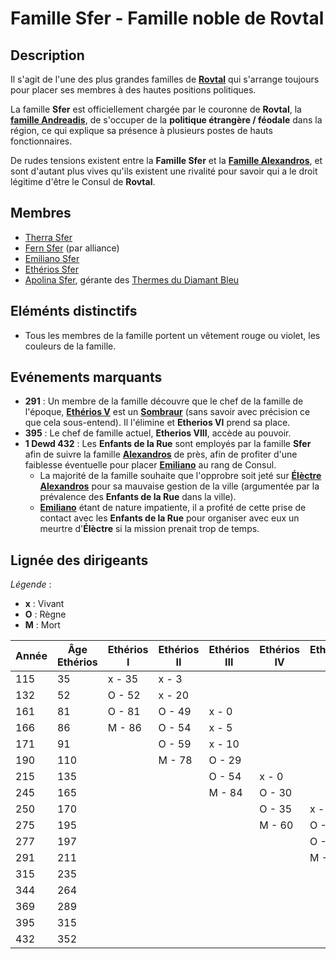 # Famille Sfer - Famille noble de Rovtal

## Description
Il s'agit de l'une des plus grandes familles de [**Rovtal**](../../../VILLES/Rovtal.md) qui s'arrange toujours pour placer ses membres à des hautes positions politiques.

La famille **Sfer** est officiellement chargée par le couronne de **Rovtal**, la [**famille Andreadis**](./Famille_Andreadis.md), de s'occuper de la **politique étrangère / féodale** dans la région, ce qui explique sa présence à plusieurs postes de hauts fonctionnaires.

De rudes tensions existent entre la **Famille Sfer** et la [**Famille Alexandros**](./Famille_Alexandros.md), et sont d'autant plus vives qu'ils existent une rivalité pour savoir qui a le droit légitime d'être le Consul de **Rovtal**.

## Membres
* [Therra Sfer](../../BRUMEBOURG/Therra_Sfer.md)
* [Fern Sfer](../../BRUMEBOURG/Fern_Sfer.md) (par alliance)
* [Emiliano Sfer](../../DVOLSTI/Emiliano_Sfer.md)
* [Ethérios Sfer](../../SOMBRES_ARTISTES/Ethérios_Sfer.md)
* [Apolina Sfer](../ApolinaPetrakos.md), gérante des [Thermes du Diamant Bleu](../../../VILLES/Rovtal.md#les-thermes-du-diamant-bleu)

## Eléménts distinctifs
* Tous les membres de la famille portent un vêtement rouge ou violet, les couleurs de la famille.

## Evénements marquants
* **291** : Un membre de la famille découvre que le chef de la famille de l'époque, [**Ethérios V**](../../SOMBRES_ARTISTES/Ethérios_Sfer.md) est un [**Sombraur**](../../../ESPECES/ESPECES_MAGIQUES/Sombraur.md) (sans savoir avec précision ce que cela sous-entend). Il l'élimine et **Etherios VI** prend sa place.
* **395** : Le chef de famille actuel, **Etherios VIII**, accède au pouvoir.
* **1 Dewd 432** : Les **Enfants de la Rue** sont employés par la famille **Sfer** afin de suivre la famille [**Alexandros**](./Famille_Alexandros.md) de près, afin de profiter d'une faiblesse éventuelle pour placer [**Emiliano**](../../DVOLSTI/Emiliano_Sfer.md) au rang de Consul.
    * La majorité de la famille souhaite que l'opprobre soit jeté sur [**Élèctre Alexandros**](../../DVOLSTI/Elèctre_Alexandros.md) pour sa mauvaise gestion de la ville (argumentée par la prévalence des **Enfants de la Rue** dans la ville). 
    * [**Emiliano**](../../DVOLSTI/Emiliano_Sfer.md) étant de nature impatiente, il a profité de cette prise de contact avec les **Enfants de la Rue** pour organiser avec eux un meurtre d'**Élèctre** si la mission prenait trop de temps.

## Lignée des dirigeants

*Légende* : 
* **x** : Vivant
* **O** : Règne
* **M** : Mort

| Année | Âge Ethérios| Ethérios I | Ethérios II | Ethérios III | Ethérios IV | Ethérios V | Ethérios VI | Ethérios VII | Ethérios VIII |
| - | - | - | - | - | - | - | - | - | - |
|115|35 |x - 35|x - 3 |      |      |      |      |      |      |
|132|52 |O - 52|x - 20|      |      |      |      |      |      |
|161|81 |O - 81|O - 49|x -  0|      |      |      |      |      |
|166|86 |M - 86|O - 54|x -  5|      |      |      |      |      |
|171|91 |      |O - 59|x - 10|      |      |      |      |      |
|190|110|      |M - 78|O - 29|      |      |      |      |      |
|215|135|      |      |O - 54|x - 0 |      |      |      |      |
|245|165|      |      |M - 84|O - 30|      |      |      |      |
|250|170|      |      |      |O - 35|x - 0 |      |      |      |
|275|195|      |      |      |M - 60|O - 25|      |      |      |
|277|197|      |      |      |      |O - 27|x - 0 |      |      |
|291|211|      |      |      |      |M - 41|O - 14|      |      |
|315|235|      |      |      |      |      |O - 38|x - 0 |      |
|344|264|      |      |      |      |      |M - 67|O - 29|      |
|369|289|      |      |      |      |      |      |O - 44|x - 0 |
|395|315|      |      |      |      |      |      |M - 70|O - 26|
|432|352|      |      |      |      |      |      |      |O - 63|